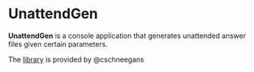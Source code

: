 # UnattendGen

**UnattendGen** is a console application that generates unattended answer files given certain parameters.

The [library](https://github.com/cschneegans/Unattend-Generator) is provided by @cschneegans